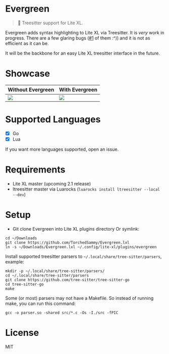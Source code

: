 # Evergreen
> 🌳 Treesitter support for Lite XL.

Evergreen adds syntax highlighting to Lite XL via Treesitter. It is *very*
work in progress. There are a few glaring bugs ([#1] of them :^)) and it is
not as efficient as it can be.

It will be the backbone for an easy Lite XL treesitter interface in the
future.

[#1]: https://github.com/TorchedSammy/Evergreen.lxl/issues/1

# Showcase

| Without Evergreen                              | With Evergreen                                 |
| ---------------------------------------------- | ---------------------------------------------- |
| ![](https://safe.kashima.moe/6b3frqkk0q93.png) | ![](https://safe.kashima.moe/97eefjivjyza.png) |

# Supported Languages
- [x] Go
- [x] Lua

If you want more languages supported, open an issue.

# Requirements
- Lite XL master (upcoming 2.1 release)
- ltreesitter master via Luarocks (`luarocks install ltreesitter --local --dev`)

# Setup
- Git clone Evergreen into Lite XL plugins directory
Or symlink:  
```
cd ~/Downloads
git clone https://github.com/TorchedSammy/Evergreen.lxl
ln -s ~/Downloads/Evergreen.lxl ~/.config/lite-xl/plugins/evergreen
```

Install supported treesitter parsers to `~/.local/share/tree-sitter/parsers`, example:
```
mkdir -p ~/.local/share/tree-sitter/parsers/
cd ~/.local/share/tree-sitter/parsers
git clone https://github.com/tree-sitter/tree-sitter-go
cd tree-sitter-go
make
```

Some (or most) parsers may not have a Makefile. So instead of running make,
you can run this command:  
```
gcc -o parser.so -shared src/*.c -Os -I./src -fPIC
```
# License
MIT
